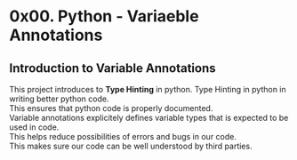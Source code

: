 # 0x00. Python - Variaeble Annotations
## Introduction to Variable Annotations
This project introduces to __Type Hinting__ in python. Type Hinting in python in writing better python code.  
This ensures that python code is properly documented.   
Variable annotations explicitely defines variable types that is expected to be used in code.  
This helps reduce possibilities of errors and bugs in our code.  
This makes sure our code can be well understood by third parties.
